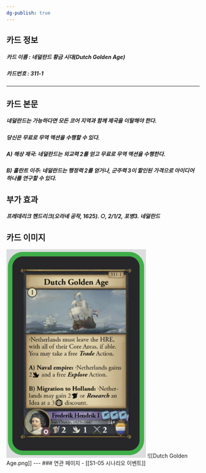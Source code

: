 ```yaml
---
dg-publish: true
---
```

## 카드 정보
##### 카드 이름 : 네덜란드 황금 시대(Dutch Golden Age)
##### 카드번호  : 311-1
---
## 카드 본문
##### 네덜란드는 가능하다면 모든 코어 지역과 함께 제국을 이탈해야 한다.  
##### 당신은 무료로 무역 액션을 수행할 수 있다.

##### A) 해상 제국: 네덜란드는 외교력 2를 얻고 무료로 무역 액션을 수행한다.

##### B) 홀란트 이주: 네덜란드는 행정력 2를 얻거나, 군주력 3이 할인된 가격으로 아이디어 하나를 연구할 수 있다.

## 부가 효과
##### 프레데리크 헨드리크(오라녜 공작, 1625). ○, 2/1/2, 포병3. 네덜란드

## 카드 이미지
<img src="\Assets\Dutch Golden Age.png"/>
![[Dutch Golden Age.png]]
--- 
### 연관 페이지
- [[S1-05 시나리오 이벤트]]
